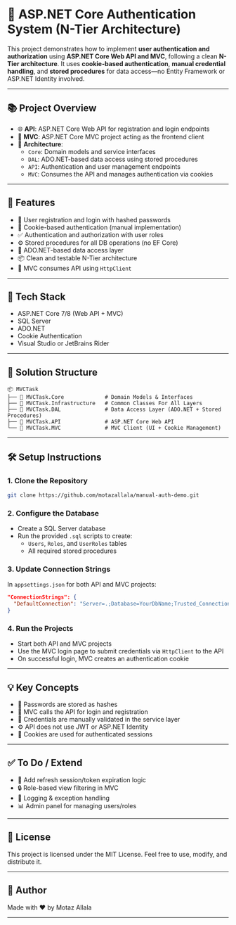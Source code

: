 # 🔐 ASP.NET Core Authentication System (N-Tier Architecture)

This project demonstrates how to implement **user authentication and authorization** using **ASP.NET Core Web API and MVC**, following a clean **N-Tier architecture**. It uses **cookie-based authentication**, **manual credential handling**, and **stored procedures** for data access—no Entity Framework or ASP.NET Identity involved.

---

## 📚 Project Overview

- 🌐 **API**: ASP.NET Core Web API for registration and login endpoints
- 🎨 **MVC**: ASP.NET Core MVC project acting as the frontend client
- 🧱 **Architecture**:
  - `Core`: Domain models and service interfaces
  - `DAL`: ADO.NET-based data access using stored procedures
  - `API`: Authentication and user management endpoints
  - `MVC`: Consumes the API and manages authentication via cookies

---

## 🚀 Features

- 🔐 User registration and login with hashed passwords
- 🍪 Cookie-based authentication (manual implementation)
- ✅ Authentication and authorization with user roles
- ⚙️ Stored procedures for all DB operations (no EF Core)
- 🧩 ADO.NET-based data access layer
- 📦 Clean and testable N-Tier architecture
- 📡 MVC consumes API using `HttpClient`

---

## 🧰 Tech Stack

- ASP.NET Core 7/8 (Web API + MVC)
- SQL Server
- ADO.NET
- Cookie Authentication
- Visual Studio or JetBrains Rider

---

## 📁 Solution Structure

```
📦 MVCTask
├── 📂 MVCTask.Core             # Domain Models & Interfaces
├── 📂 MVCTask.Infrastructure   # Common Classes For All Layers
├── 📂 MVCTask.DAL              # Data Access Layer (ADO.NET + Stored Procedures)
├── 📂 MVCTask.API              # ASP.NET Core Web API
└── 📂 MVCTask.MVC              # MVC Client (UI + Cookie Management)
```

---

## 🛠️ Setup Instructions

### 1. Clone the Repository

```bash
git clone https://github.com/motazallala/manual-auth-demo.git
```

### 2. Configure the Database

- Create a SQL Server database
- Run the provided `.sql` scripts to create:
  - `Users`, `Roles`, and `UserRoles` tables
  - All required stored procedures

### 3. Update Connection Strings

In `appsettings.json` for both API and MVC projects:

```json
"ConnectionStrings": {
  "DefaultConnection": "Server=.;Database=YourDbName;Trusted_Connection=True;"
}
```

### 4. Run the Projects

- Start both API and MVC projects
- Use the MVC login page to submit credentials via `HttpClient` to the API
- On successful login, MVC creates an authentication cookie

---

## 💡 Key Concepts

- 🧾 Passwords are stored as hashes
- 🔄 MVC calls the API for login and registration
- 🧠 Credentials are manually validated in the service layer
- ⚙️ API does not use JWT or ASP.NET Identity
- 🔐 Cookies are used for authenticated sessions

---

## ✅ To Do / Extend

- 🔁 Add refresh session/token expiration logic
- 🔒 Role-based view filtering in MVC
- 💬 Logging & exception handling
- 📊 Admin panel for managing users/roles

---

## 📄 License

This project is licensed under the MIT License. Feel free to use, modify, and distribute it.

---

## 🙌 Author

Made with ❤️ by Motaz Allala

---


